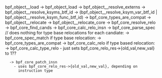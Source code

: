 bpf_object__load
-> bpf_object_load
  -> bpf_object__resolve_externs
  -> bpf_object__resolve_ksyms_btf_id
    -> (bpf_object__resolve_ksym_var_btf_id | bpf_object__resolve_ksym_func_btf_id)
    -> bpf_core_types_are_compat
  -> bpf_object__relocate
    -> bpf_object__relocate_core
      -> bpf_core_resolve_relo
        -> bpf_core_find_cands
        -> bpf_core_calc_relo_insn
          -> bpf_core_parse_spec // does nothing for type base relocations
          for each candiate:
            -> bpf_core_spec_match
              if type base relocation:
              -> bpf_core_types_are_compat
          -> bpf_core_calc_relo
            if type based relocation:
            -> bpf_core_calc_type_relo
              - just sets bpf_core_relo_res->{old_val,new_val} to 1??

      -> bpf_core_patch_insn
        - uses bpf_core_relo_res->{old_val,new_val}, depending on
          instruction type
